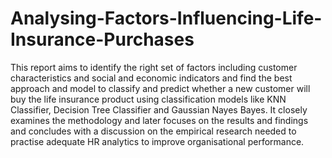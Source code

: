 # Analysing-Factors-Influencing-Life-Insurance-Purchases

This report aims to identify the right set of factors including customer characteristics and social and economic indicators and find the best approach and model to classify and predict whether a new customer will buy the life insurance product using classification models like KNN Classifier, Decision Tree Classifier and Gaussian Nayes Bayes. It closely examines the methodology and later focuses on the results and findings and concludes with a discussion on the empirical research needed to practise adequate HR analytics to improve organisational performance.

